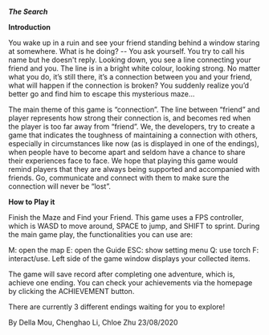 ***The Search***


**Introduction**

 

You wake up in a ruin and see your friend standing behind a window staring at somewhere. What is he doing? -- You ask yourself. You try to call his name but he doesn't reply. Looking down, you see a line connecting your friend and you. The line is in a bright white colour, looking strong. No matter what you do, it’s still there, it’s a connection between you and your friend, what will happen if the connection is broken? You suddenly realize you’d better go and find him to escape this mysterious maze…

 

The main theme of this game is “connection”. The line between “friend” and player represents how strong their connection is, and becomes red when the player is too far away from “friend”. We, the developers, try to create a game that indicates the toughness of maintaining a connection with others, especially in circumstances like now (as is displayed in one of the endings), when people have to become apart and seldom have a chance to share their experiences face to face. We hope that playing this game would remind players that they are always being supported and accompanied with friends. Go, communicate and connect with them to make sure the connection will never be “lost”.



**How to Play it**

 

Finish the Maze and Find your Friend.
This game uses a FPS controller, which is WASD to move around, SPACE to jump, and SHIFT to sprint.
During the main game play, the functionalities you can use are:


M: open the map
E: open the Guide
ESC: show setting menu
Q: use torch
F: interact/use.
Left side of the game window displays your collected items.

The game will save record after completing one adventure, which is, achieve one ending. You can check your achievements via the homepage by clicking the ACHIEVEMENT button.



There are currently 3 different endings waiting for you to explore!





By Della Mou, Chenghao Li, Chloe Zhu
23/08/2020
